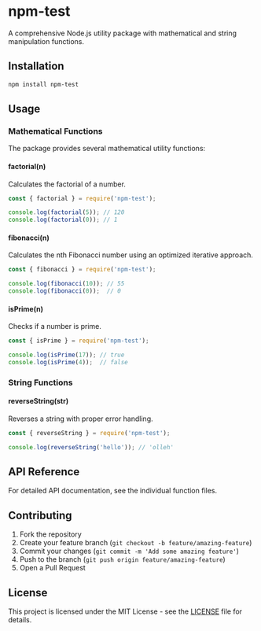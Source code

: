 # npm-test

A comprehensive Node.js utility package with mathematical and string manipulation functions.

## Installation

```bash
npm install npm-test
```

## Usage

### Mathematical Functions

The package provides several mathematical utility functions:

#### factorial(n)
Calculates the factorial of a number.

```javascript
const { factorial } = require('npm-test');

console.log(factorial(5)); // 120
console.log(factorial(0)); // 1
```

#### fibonacci(n)
Calculates the nth Fibonacci number using an optimized iterative approach.

```javascript
const { fibonacci } = require('npm-test');

console.log(fibonacci(10)); // 55
console.log(fibonacci(0));  // 0
```

#### isPrime(n)
Checks if a number is prime.

```javascript
const { isPrime } = require('npm-test');

console.log(isPrime(17)); // true
console.log(isPrime(4));  // false
```

### String Functions

#### reverseString(str)
Reverses a string with proper error handling.

```javascript
const { reverseString } = require('npm-test');

console.log(reverseString('hello')); // 'olleh'
```

## API Reference

For detailed API documentation, see the individual function files.

## Contributing

1. Fork the repository
2. Create your feature branch (`git checkout -b feature/amazing-feature`)
3. Commit your changes (`git commit -m 'Add some amazing feature'`)
4. Push to the branch (`git push origin feature/amazing-feature`)
5. Open a Pull Request

## License

This project is licensed under the MIT License - see the [LICENSE](LICENSE) file for details.
 